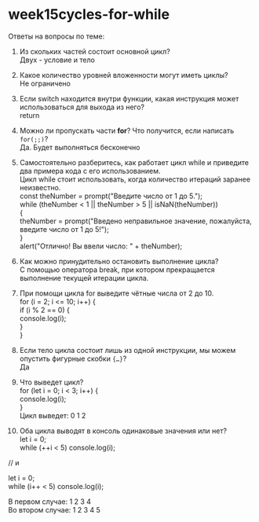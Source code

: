 # week15cycles-for-while  
Ответы на вопросы по теме:  
1. Из скольких частей состоит основной цикл?  
Двух - условие и тело  
  
2. Какое количество уровней вложенности могут иметь циклы?  
Не ограничено  
  
3. Если switch находится внутри функции, какая инструкция может использоваться для выхода из него?  
return  
  
4. Можно ли пропускать части **for**? Что получится, если написать `for(;;)`?  
Да. Будет выполняться бесконечно  
  
5. Самостоятельно разберитесь, как работает цикл while и приведите два примера кода с его использованием.  
Цикл while стоит использовать, когда количество итераций заранее неизвестно.  
const theNumber = prompt("Введите число от 1 до 5.");    
while (theNumber < 1 || theNumber > 5 || isNaN(theNumber))    
{    
  theNumber = prompt("Введено неправильное значение, пожалуйста, введите число от 1 до 5!");    
}    
alert("Отлично! Вы ввели число: " + theNumber);  
  
6. Как можно принудительно остановить выполнение цикла?  
С помощью оператора break, при котором прекращается выполнение текущей итерации цикла.  
  
7. При помощи цикла for выведите чётные числа от 2 до 10.  
for (i = 2; i <= 10; i++) {  
    if (i % 2 == 0) {  
        console.log(i);  
    }  
}  
  
8. Если тело цикла состоит лишь из одной инструкции, мы можем опустить фигурные скобки `{…}`?  
Да  
  
9. Что выведет цикл?  
for (let i = 0; i < 3; i++) {   
  console.log(i);  
}  
Цикл выведет: 0 1 2  
  
10. Оба цикла выводят в консоль одинаковые значения или нет?  
let i = 0;  
while (++i < 5) console.log(i);  
  
// и  
  
let i = 0;  
while (i++ < 5) console.log(i);  
  
В первом случае: 1 2 3 4  
Во втором случае: 1 2 3 4 5  